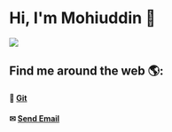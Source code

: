 # Hi, I'm Mohiuddin 🐧

<img src="https://github.com/mohiuhere/mohiuhere/blob/main/Mohiuddin%20Tamim.png">


## Find me around the web 🌎: <br>
#### 📌 <a href="https://github.com/mohiuhere">Git</a>
#### ✉ <a href = "mailto: mohiuhere@gmail.com">Send Email</a>
